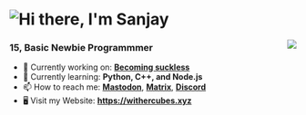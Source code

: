 <h1 align="left">
  <img src="https://raw.githubusercontent.com/WitherCubes/WitherCubes/master/header.svg" alt="Hi there, I'm Sanjay" />
</h1>

<a href="https://github.com/WitherCubes">
  <img align="right" src="https://github-readme-stats.vercel.app/api/top-langs/?username=WitherCubes&exclude_repo=whitehatjr,notes,trex-runner&layout=compact&theme=tokyonight" />
</a>

### 15, Basic Newbie Programmmer

- 🔭 Currently working on: [**Becoming suckless**](https://suckless.org)
- 🌱 Currently learning: **Python, C++, and Node.js**
- 📫 How to reach me: [**Mastodon**](https://withercubes.xyz/mastodon), [**Matrix**](https://withercubes.xyz/matrix), [**Discord**](https://withercubes.xyz/discord)
- 🖥️ Visit my Website: **https://withercubes.xyz**

<br>



